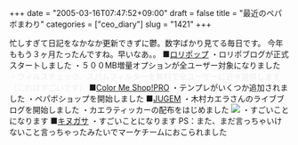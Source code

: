 +++
date = "2005-03-16T07:47:52+09:00"
draft = false
title = "最近のペパボまわり"
categories = ["ceo_diary"]
slug = "1421"
+++

忙しすぎて日記をなかなか更新できずに鬱。数字ばかり見てる毎日です。
今年ももう３ヶ月たったんですね。早いなあ。。
■<a href="http://lolipop.jp" target="_blank">ロリポップ</a>
・ロリポブログが正式スタートしました
・５００MB増量オプションが全ユーザー対象になりました
<span style="color:#eee">・ウィルスチェック、スパムフィルターを無料で全ユーザーに近々提供します（これはすごいです）</span>
■<a href="http://shop-pro.jp" target="_blank">Color Me Shop!PRO</a>
・テンプレがいくつか追加されました
・ペパボショップを開始しました
■<a href="http://jugem.jp" target="_blank">JUGEM</a>
・木村カエラさんのライブブログを開始しました
・カエラティッカーの配布をはじめました
<img src="http://jugem.jp/ticker/img/ticker_img.gif">
・すごいことになります
■<a href="http://kinugasa.cc" target="_blank">キヌガサ</a>
・すごいことになります
PS：また、まだ言っちゃいけないこと言っちゃったみたいでマーケチームにおこられました
